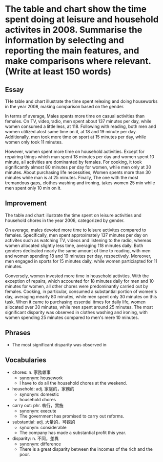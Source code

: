 # The table and chart show the time spent doing at leisure and household activites in 2008. Summarise the information by selecting and reporting the main features, and make comparisons where relevant. (Write at least 150 words)

## Essay

THe table and chart illustrate the time spent relexing and doing houseworks in the year 2008, making comparison based on the gender.

In terms of average, Males spents more time on casual activities than females. On TV, video,radio, men spent about 137 minutes per day, while women consumed a little less, at 118. Following with reading, both men and women utilized alost same time on it, at 18 and 19 minute per day. Additionally, men took more time on sport at 15 minutes per day, while women only took 11 minutes.

However, women spent more time on household activities. Except for repairing things which man spent 18 minutes per day and women spent 10 minute, all activities are dominanted by females. For cooking, it took significantly almost 80 minutes per day for women, while men only at 30 minutes. About purchasing life necessities, Women spents more than 30 minutes while man is at 25 minutes. Finally, The one with the most tremandous gaps, clothes washing and ironing, takes women 25 min while men spent only 10 min on it.

## Improvement

The table and chart illustrate the time spent on leisure activities and household chores in the year 2008, categorized by gender.

On average, males devoted more time to leisure activites compared to females. Specifically, men spent approximately  137 minutes per day on activites such as watching TV, videos and listening to the radio, whereas women allocated slightly less time, averaging 118 minutes daily. Both genders dedicated nearly the same amount of time to reading, with men and women spending 18 and 19 minutes per day, respectively. Moreover, men engaged in sports for 15 minutes daily, while women particiapted for 11 minutes.

Conversely, women invested more time in household activties. With the exception of repairs, which accounted for 18 minutes daily for men and 10 minutes for women, all other chores were predominantly carried out by females. Cooking, in particular, consumed a substantial portion of women's day, averaging mearly 80 minutes, while men spent only 30 minutes on this task. When it came to purchasing essential itmes for daily life, women allocated over 30 minutes, while men spent around 25 minutes. The most significant disparity was observed in clothes washing and ironing, with women spending 25 minutes compared to men's mere 10 minutes.

## Phrases

- The most significant disparity was observed in

## Vocabularies

- chores: n. 家務雜事
  - synonym: housework
  - I have to do all the household chores at the weekend.
- household: adj. 家庭的，家務的
  - synonym: domestic
  - household chores
- carry out: phr. 執行，實施
  - synonym: execute
  - The government has promised to carry out reforms.
- substantial: adj. 大量的，可觀的
  - synonym: considerable
  - The company has made a substantial profit this year.
- disparity: n. 不同，差異
  - synonym: difference
  - There is a great disparity between the incomes of the rich and the poor.
